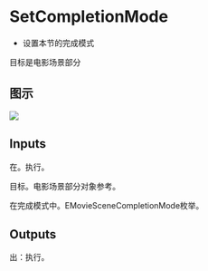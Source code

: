 # SetCompletionMode

  * 设置本节的完成模式





目标是电影场景部分

## 图示

![]($-20221218-20531093.png)

## Inputs

在。执行。

目标。电影场景部分对象参考。

在完成模式中。EMovieSceneCompletionMode枚举。  

## Outputs

出：执行。
